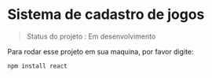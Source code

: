 # Sistema de cadastro de jogos

> Status do projeto : Em desenvolvimento

Para rodar esse projeto em sua maquina, por favor digite:

```
npm install react
```
